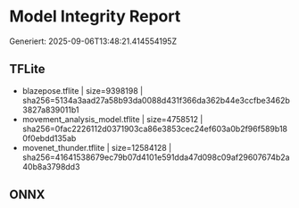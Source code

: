 # Model Integrity Report
Generiert: 2025-09-06T13:48:21.414554195Z

## TFLite
- blazepose.tflite | size=9398198 | sha256=5134a3aad27a58b93da0088d431f366da362b44e3ccfbe3462b3827a839011b1
- movement_analysis_model.tflite | size=4758512 | sha256=0fac2226112d0371903ca86e3853cec24ef603a0b2f96f589b180f0ebdd135ab
- movenet_thunder.tflite | size=12584128 | sha256=41641538679ec79b07d4101e591dda47d098c09af29607674b2a40b8a3798dd3

## ONNX